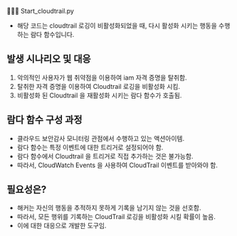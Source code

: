 🧑🏻‍💻 Start_cloudtrail.py
<img width="30%" src=" "/>
- 해당 코드는 cloudtrail 로깅이 비활성화되었을 때, 다시 활성화 시키는 행동을 수행하는 람다 함수입니다.

## 발생 시나리오 및 대응
1. 악의적인 사용자가 웹 취약점을 이용하여 iam 자격 증명을 탈취함.
2. 탈취한 자격 증명을 이용하여 Cloudtrail 로깅을 비활성화 시킴.
3. 비활성화 된 Cloudtrail 을 재활성화 시키는 람다 함수가 호출됨.

## 람다 함수 구성 과정
- 클라우드 보안감사 모니터링 관점에서 수행하고 있는 액션아이템.
- 람다 함수는 특정 이벤트에 대한 트리거로 설정되어야 함.
- 람다 함수에서 Cloudtrail 을 트리거로 직접 추가하는 것은 불가능함.
- 따라서, CloudWatch Events 을 사용하여 CloudTrail 이벤트를 받아와야 함.

## 필요성은?
- 해커는 자신의 행동을 추적하지 못하게 기록을 남기지 않는 것을 선호함.
- 따라서, 모든 행위를 기록하는 CloudTrail 로깅을 비활성화 시킬 확률이 높음.
- 이에 대한 대응으로 개발한 도구임.
